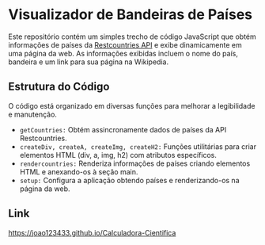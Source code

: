 # Visualizador de Bandeiras de Países
Este repositório contém um simples trecho de código JavaScript que obtém informações de países da [Restcountries API](https://restcountries.com/) e exibe dinamicamente em uma página da web. As informações exibidas incluem o nome do país, bandeira e um link para sua página na Wikipedia.

## Estrutura do Código
O código está organizado em diversas funções para melhorar a legibilidade e manutenção.
- `getCountries:` Obtém assincronamente dados de países da API Restcountries.
- `createDiv, createA, createImg, createH2:` Funções utilitárias para criar elementos HTML (div, a, img, h2) com atributos específicos.
- `rendercountries:` Renderiza informações de países criando elementos HTML e anexando-os à seção main.
- `setup:` Configura a aplicação obtendo países e renderizando-os na página da web.

## Link
https://joao123433.github.io/Calculadora-Cientifica